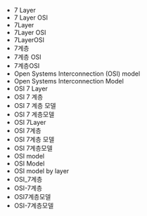 ﻿- 7 Layer
- 7 Layer OSI 
- 7Layer
- 7Layer OSI 
- 7LayerOSI 
- 7계층
- 7계층 OSI 
- 7계층OSI 
- Open Systems Interconnection (OSI) model
- Open Systems Interconnection Model
- OSI 7 Layer
- OSI 7 계층
- OSI 7 계층 모델
- OSI 7 계층모델
- OSI 7Layer
- OSI 7계층
- OSI 7계층 모델
- OSI 7계층모델
- OSI model
- OSI Model
- OSI model by layer
- OSI_7계층
- OSI-7계층
- OSI7계층모델
- OSI-7계층모델

